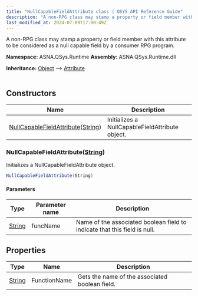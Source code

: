 ```yaml
---
title: "NullCapableFieldAttribute class | QSYS API Reference Guide"
description: "A non-RPG class may stamp a property or field member with this attribute to be considered as a null capable field by a consumer RPG program. "
last_modified_at: 2024-07-09T17:00:49Z
---
```


A non-RPG class may stamp a property or field member with this attribute to be considered as a null capable field by a consumer RPG program.

**Namespace:** ASNA.QSys.Runtime
**Assembly:** ASNA.QSys.Runtime.dll

**Inheritance:** [Object](https://docs.microsoft.com/en-us/dotnet/api/system.object) --> [Attribute](https://docs.microsoft.com/en-us/dotnet/api/system.attribute)
<br>
<br>

## Constructors

| Name | Description |
| --- | --- |
| [NullCapableFieldAttribute](#nullcapablefieldattributestring)([String](https://docs.microsoft.com/en-us/dotnet/api/system.string)) | Initializes a NullCapableFieldAttribute object. 

### NullCapableFieldAttribute([String](https://docs.microsoft.com/en-us/dotnet/api/system.string))

Initializes a NullCapableFieldAttribute object. 

```cs
NullCapableFieldAttribute(String)
```

#### Parameters

| Type | Parameter name | Description
| --- | --- | ---
| [String](https://docs.microsoft.com/en-us/dotnet/api/system.string) | funcName | Name of the associated boolean field to indicate that this field is null.

## Properties

| Type | Name | Description
| --- | --- | --- 
| [String](https://learn.microsoft.com/en-us/dotnet/api/system.string?view=net-8.0) | FunctionName | Gets the name of the associated boolean field. |
